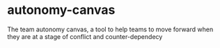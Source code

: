 # autonomy-canvas
The team autonomy canvas, a tool to help teams to move forward when they are at a stage of conflict and counter-dependecy
